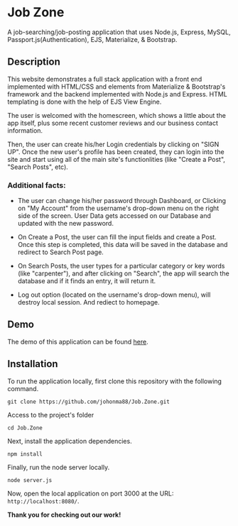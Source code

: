 # Job Zone
A job-searching/job-posting application that uses Node.js, Express, MySQL, Passport.js(Authentication), EJS, Materialize, & Bootstrap.

## Description

This website demonstrates a full stack application with a front end implemented with HTML/CSS and elements from Materialize & Bootstrap's framework and the backend implemented with Node.js and Express. HTML templating is done with the help of EJS View Engine.

The user is welcomed with the homescreen, which shows a little about the app itself, plus some recent customer reviews and our business contact information.

Then, the user can create his/her Login credentials by clicking on "SIGN UP". Once the new user's profile has been created, they can login into the site and start using all of the main site's functionlities (like "Create a Post", "Search Posts", etc).  

### Additional facts:

* The user can change his/her password through Dashboard, or Clicking on "My Account" from the username's drop-down menu on the right side of the screen. User Data gets accessed on our Database and updated with the new password.

* On Create a Post, the user can fill the input fields and create a Post. Once this step is completed, this data will be saved in the database and redirect to Search Post page.

* On Search Posts, the user types for a particular category or key words (like "carpenter"), and after clicking on "Search", the app will search the database and if it finds an entry, it will return it.

* Log out option (located on the username's drop-down menu), will destroy local session. And rediect to homepage.  


## Demo

The demo of this application can be found [here](https://codeaholics-jobzone.herokuapp.com/).

## Installation

To run the application locally, first clone this repository with the following command.

	git clone https://github.com/johonma88/Job.Zone.git
	
Access to the project's folder

	cd Job.Zone

Next, install the application dependencies.

	npm install
	
Finally, run the node server locally.

	node server.js

	
Now, open the local application on port 3000 at the URL: `http://localhost:8080/`.

**Thank you for checking out our work!**


